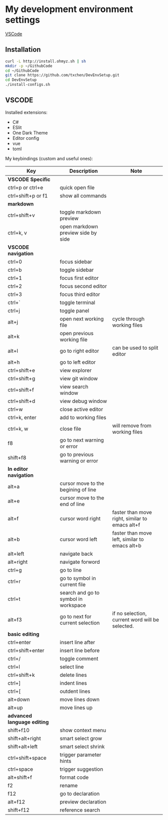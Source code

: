 My development environment settings
===========
[VSCode](#vscode)

## Installation
```bash
curl -L http://install.ohmyz.sh | sh
mkdir -p ~/GithubCode
cd ~/GithubCode
git clone https://github.com/txchen/DevEnvSetup.git
cd DevEnvSetup
./install-configs.sh
```

## VSCODE

Installed extensions:

* C#
* ESlit
* One Dark Theme
* Editor config
* vue
* toml

My keybindings (custom and useful ones):

| Key  | Description  | Note  |
|---|---|---|
| **VSCODE Specific** | | |
| ctrl+p or ctrl+e | quick open file | |
| ctrl+shift+p or f1 | show all commands | |
| **markdown** | | |
| ctrl+shift+v | toggle markdown preview | |
| ctrl+k, v | open markdown preview side by side | |
| **VSCODE navigation** | | |
| ctrl+0 | focus sidebar | |
| ctrl+b | toggle sidebar | |
| ctrl+1 | focus first editor | |
| ctrl+2 | focus second editor | |
| ctrl+3 | focus third editor | |
| ctrl+` | toggle terminal | |
| ctrl+j | toggle panel | |
| alt+j  | open next working file  | cycle through working files  |
| alt+k  | open previous working file  |   |
| alt+l  | go to right editor | can be used to split editor |
| alt+h  | go to left editor | |
| ctrl+shift+e | view explorer | |
| ctrl+shift+g | view git window | |
| ctrl+shift+f | view search window | |
| ctrl+shift+d | view debug window | |
| ctrl+w | close active editor | |
| ctrl+k, enter | add to working files | |
| ctrl+k, w | close file | will remove from working files |
| f8 | go to next warning or error | |
| shift+f8 | go to previous warning or error | |
| **In editor navigation** | | |
| alt+a  | cursor move to the begining of line |  |
| alt+e  | cursor move to the end of line | |
| alt+f  | cursor word right | faster than move right, similar to emacs alt+f |
| alt+b  | cursor word left | faster than move left, similar to emacs alt+b |
| alt+left | navigate back | |
| alt+right | navigate forword | |
| ctrl+g | go to line | |
| ctrl+r | go to symbol in current file | |
| ctrl+t | search and go to symbol in workspace | |
| alt+f3 | go to next for current selection | if no selection, current word will be selected. |
| **basic editing** | | |
| ctrl+enter | insert line after | |
| ctrl+shift+enter | insert line before | |
| ctrl+/ | toggle comment | |
| ctrl+l | select line | |
| ctrl+shift+k | delete lines |
| ctrl+] | indent lines | |
| ctrl+[ | outdent lines | |
| alt+down | move lines down | |
| alt+up | move lines up | |
| **advanced language editing** | | |
| shift+f10 | show context menu | |
| shift+alt+right | smart select grow | |
| shift+alt+left | smart select shrink | |
| ctrl+shift+space | trigger parameter hints | |
| ctrl+space | trigger suggestion | |
| alt+shift+f | format code | |
| f2 | rename | |
| f12 | go to declaration | |
| alt+f12 | preview declaration | |
| shift+f12 | reference search | |
